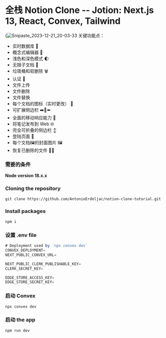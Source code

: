 # 全栈 Notion Clone -- Jotion: Next.js 13, React, Convex, Tailwind

(![Snipaste_2023-12-21_20-03-33](https://github.com/greenhand-xj/notion-clone-jotion/assets/81698900/c6f6cc73-9e47-4fbc-a74b-cba981c0a5e6)
关键功能点：

- 实时数据库  🔗 
- 概念式编辑器  📝 
- 浅色和深色模式 🌓
- 无限子文档 🌲
- 垃圾桶和软删除 🗑️
- 认证 🔐 
- 文件上传
- 文件删除
- 文件替换
- 每个文档的图标（实时更改） 🌠
- 可扩展侧边栏 ➡️🔀⬅️
- 全面的移动响应能力 📱
- 将笔记发布到 Web 🌐
- 完全可折叠的侧边栏 ↕️
- 登陆页面  🛬
- 每个文档🖼️的封面图片 🖼️
- 恢复已删除的文件 🔄📄

### 需要的条件

**Node version 18.x.x**

### Cloning the repository

```shell
git clone https://github.com/AntonioErdeljac/notion-clone-tutorial.git
```

### Install packages

```shell
npm i
```

### 设置 .env file


```js
# Deployment used by `npx convex dev`
CONVEX_DEPLOYMENT=
NEXT_PUBLIC_CONVEX_URL=

NEXT_PUBLIC_CLERK_PUBLISHABLE_KEY=
CLERK_SECRET_KEY=

EDGE_STORE_ACCESS_KEY=
EDGE_STORE_SECRET_KEY=
```

### 启动 Convex

```shell
npx convex dev

```

### 启动 the app

```shell
npm run dev
```
